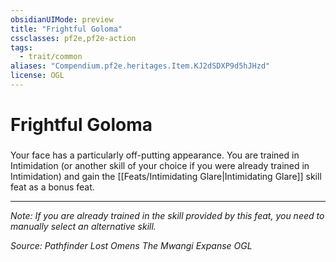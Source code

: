 ```yaml
---
obsidianUIMode: preview
title: "Frightful Goloma"
cssclasses: pf2e,pf2e-action
tags:
  - trait/common
aliases: "Compendium.pf2e.heritages.Item.KJ2dSDXP9d5hJHzd"
license: OGL
---
```

# Frightful Goloma

### 






Your face has a particularly off-putting appearance. You are trained in Intimidation (or another skill of your choice if you were already trained in Intimidation) and gain the [[Feats/Intimidating Glare|Intimidating Glare]] skill feat as a bonus feat.

* * *

_Note: If you are already trained in the skill provided by this feat, you need to manually select an alternative skill._

*Source: Pathfinder Lost Omens The Mwangi Expanse*
*OGL*